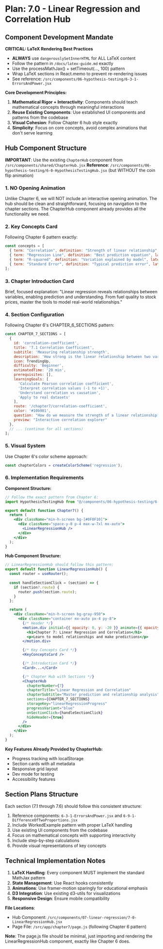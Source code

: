 # Plan: 7.0 - Linear Regression and Correlation Hub

## Component Development Mandate

**CRITICAL: LaTeX Rendering Best Practices**
- **ALWAYS** use `dangerouslySetInnerHTML` for ALL LaTeX content
- Follow the pattern in `/docs/latex-guide.md` exactly
- Use the processMathJax() + setTimeout(..., 100) pattern
- Wrap LaTeX sections in React.memo to prevent re-rendering issues
- See reference: `/src/components/06-hypothesis-testing/6-3-1-ErrorsAndPower.jsx`

**Core Development Principles:**
1. **Mathematical Rigor + Interactivity**: Components should teach mathematical concepts through meaningful interactions
2. **Reuse Existing Components**: Use established UI components and patterns from the codebase
3. **Visual Cohesion**: Follow Chapter 6 hub style exactly
4. **Simplicity**: Focus on core concepts, avoid complex animations that don't serve learning

## Hub Component Structure

**IMPORTANT**: Use the existing `ChapterHub` component from `/src/components/shared/ChapterHub.jsx`
**Reference**: `/src/components/06-hypothesis-testing/6-0-HypothesisTestingHub.jsx` (but WITHOUT the coin flip animation)

### 1. NO Opening Animation
Unlike Chapter 6, we will NOT include an interactive opening animation. The hub should be clean and straightforward, focusing on navigation to the chapter sections. The ChapterHub component already provides all the functionality we need.

### 2. Key Concepts Card
Following Chapter 6 pattern exactly:
```jsx
const concepts = [
  { term: "Correlation", definition: "Strength of linear relationship", latex: "\\rho" },
  { term: "Regression Line", definition: "Best prediction equation", latex: "\\hat{y} = b_0 + b_1x" },
  { term: "R-squared", definition: "Variation explained by model", latex: "R^2" },
  { term: "Standard Error", definition: "Typical prediction error", latex: "s_e" },
];
```

### 3. Chapter Introduction Card
Brief, focused explanation:
"Linear regression reveals relationships between variables, enabling prediction and understanding. From fuel quality to stock prices, master the tools to model real-world relationships."

### 4. Section Configuration
Following Chapter 6's CHAPTER_6_SECTIONS pattern:

```javascript
const CHAPTER_7_SECTIONS = [
  {
    id: 'correlation-coefficient',
    title: '7.1 Correlation Coefficient',
    subtitle: 'Measuring relationship strength',
    description: 'How strong is the linear relationship between two variables? Learn to calculate and interpret correlation.',
    icon: TrendingUp,
    difficulty: 'Beginner',
    estimatedTime: '20 min',
    prerequisites: [],
    learningGoals: [
      'Calculate Pearson correlation coefficient',
      'Interpret correlation values (-1 to +1)',
      'Understand correlation vs causation',
      'Apply to real datasets'
    ],
    route: '/chapter7/correlation-coefficient',
    color: '#10b981',
    question: "How do we measure the strength of a linear relationship?",
    preview: "Interactive correlation explorer"
  },
  // ... (continue for all sections)
];
```

### 5. Visual System
Use Chapter 6's color scheme approach:
```javascript
const chapterColors = createColorScheme('regression');
```

### 6. Implementation Requirements

**Component Structure:**
```jsx
// Follow the exact pattern from Chapter 6:
import HypothesisTestingHub from "@/components/06-hypothesis-testing/6-0-HypothesisTestingHub";

export default function Chapter7() {
  return (
    <div className="min-h-screen bg-[#0F0F10]">
      <div className="space-y-8 p-4 max-w-7xl mx-auto">
        <LinearRegressionHub />
      </div>
    </div>
  );
}
```

**Hub Component Structure:**
```jsx
// LinearRegressionHub should follow this pattern:
export default function LinearRegressionHub() {
  const router = useRouter();
  
  const handleSectionClick = (section) => {
    if (section?.route) {
      router.push(section.route);
    }
  };

  return (
    <div className="min-h-screen bg-gray-950">
      <div className="container mx-auto px-4 py-8">
        {/* Header */}
        <motion.div initial={{ opacity: 0, y: -20 }} animate={{ opacity: 1, y: 0 }}>
          <h1>Chapter 7: Linear Regression and Correlation</h1>
          <p>Learn to model relationships and make predictions</p>
        </motion.div>

        {/* Key Concepts Card */}
        <KeyConceptsCard />

        {/* Introduction Card */}
        <Card>...</Card>

        {/* Chapter Hub with Sections */}
        <ChapterHub
          chapterNumber={7}
          chapterTitle="Linear Regression and Correlation"
          chapterSubtitle="Master prediction and relationship analysis"
          sections={CHAPTER_7_SECTIONS}
          storageKey="linearRegressionProgress"
          progressVariant="blue"
          onSectionClick={handleSectionClick}
          hideHeader={true}
        />
      </div>
    </div>
  );
}
```

**Key Features Already Provided by ChapterHub:**
- Progress tracking with localStorage
- Section cards with all metadata
- Responsive grid layout
- Dev mode for testing
- Accessibility features

## Section Plans Structure

Each section (7.1 through 7.6) should follow this consistent structure:
1. Reference components: `6-3-1-ErrorsAndPower.jsx` and `6-9-1-DifferenceOfTwoProportions.jsx`
2. Include WorkedExample pattern with proper LaTeX handling
3. Use existing UI components from the codebase
4. Focus on mathematical concepts with supporting interactivity
5. Include step-by-step calculations
6. Provide visual representations of key concepts

## Technical Implementation Notes

1. **LaTeX Handling**: Every component MUST implement the standard MathJax pattern
2. **State Management**: Use React hooks consistently
3. **Animations**: Use framer-motion sparingly for educational emphasis
4. **D3 Integration**: Use existing d3-utils for visualizations
5. **Responsive Design**: Ensure mobile compatibility

**File Locations**: 
- Hub Component: `/src/components/07-linear-regression/7-0-LinearRegressionHub.jsx`
- Page File: `/src/app/chapter7/page.js` (following Chapter 6 pattern)

**Note**: The page.js file should be minimal, just importing and rendering the LinearRegressionHub component, exactly like Chapter 6 does.